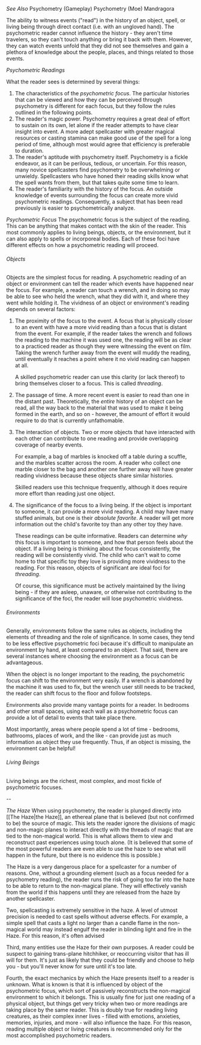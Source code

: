 *See Also*
Psychometry (Gameplay)
Psychometry (Moe)
Mandragora

The ability to witness events ("read") in the history of an object, spell, or living being through direct contact (i.e. with an ungloved hand). The psychometric reader cannot influence the history - they aren't time travelers, so they can't touch anything or bring it back with them. However, they can watch events unfold that they did not see themselves and gain a plethora of knowledge about the people, places, and things related to those events.

*Psychometric Readings*

What the reader sees is determined by several things:
1. The characteristics of the *psychometric focus*. The particular histories that can be viewed and how they can be perceived through psychometry is different for each focus, but they follow the rules outlined in the following points.
2. The reader's magic power. Psychometry requires a great deal of effort to sustain on its own, let alone if the reader attempts to have clear insight into event. A more adept spellcaster with greater magical resources or casting stamina can make good use of the spell for a long period of time, although most would agree that efficiency is preferable to duration.
3. The reader's aptitude with psychometry itself. Psychometry is a fickle endeavor, as it can be perilous, tedious, or uncertain. For this reason, many novice spellcasters find psychometry to be overwhelming or unwieldy. Spellcasters who have honed their reading skills know what the spell wants from them, but that takes quite some time to learn.
4. The reader's familiarity with the history of the focus. An outside knowledge of events surrounding the focus can create more vivid psychometric readings. Consequently, a subject that has been read previously is easier to psychometrically analyze.

*Psychometric Focus*
The psychometric focus is the subject of the reading. This can be anything that makes contact with the skin of the reader. This most commonly applies to living beings, objects, or the environment, but it can also apply to spells or incorporeal bodies. Each of these foci have different effects on how a psychometric reading will proceed.

###### Objects 
Objects are the simplest focus for reading. A psychometric reading of an object or environment can tell the reader which events have happened near the focus. For example, a reader can touch a wrench, and in doing so may be able to see who held the wrench, what they did with it, and where they went while holding it. The vividness of an object or environment's reading depends on several factors:

1. The proximity of the focus to the event. A focus that is physically closer to an event with have a more vivid reading than a focus that is distant from the event. For example, if the reader takes the wrench and follows the reading to the machine it was used one, the reading will be as clear to a practiced reader as though they were witnessing the event on film. Taking the wrench further away from the event will muddy the reading, until eventually it reaches a point where it no vivid reading can happen at all.
   
   A skilled psychometric reader can use this clarity (or lack thereof) to bring themselves closer to a focus. This is called *threading*.
	   
2. The passage of time. A more recent event is easier to read than one in the distant past. Theoretically, the *entire* history of an object can be read, all the way back to the material that was used to make it being formed in the earth, and so on - however, the amount of effort it would require to do that is currently unfathomable.
   
3. The interaction of objects. Two or more objects that have interacted with each other can contribute to one reading and provide overlapping coverage of nearby events. 
   
   For example, a bag of marbles is knocked off a table during a scuffle, and the marbles scatter across the room. A reader who collect one marble closer to the bag and another one further away will have greater reading vividness because these objects share similar histories.
   
   Skilled readers use this technique frequently, although it does require more effort than reading just one object.
   
4. The significance of the focus to a living being. If the object is important to someone, it can provide a more vivid reading. A child may have many stuffed animals, but one is their *absolute favorite*. A reader will get more information out the child's favorite toy than any other toy they have.
   
   These readings can be quite informative. Readers can determine *why* this focus is important to someone, and how that person feels about the object. If a living being is thinking about the focus consistently, the reading will be consistently vivid. The child who can't wait to come home to that specific toy they love is providing more vividness to the reading. For this reason, objects of significant are ideal foci for *threading*.
   
   Of course, this significance must be actively maintained by the living being - if they are asleep, unaware, or otherwise not contributing to the significance of the foci, the reader will lose psychometric vividness.

###### Environments
Generally, environments follow the same rules as objects, including the elements of threading and the role of significance. In some cases, they tend to be less effective psychometric foci because it's difficult to manipulate an environment by hand, at least compared to an object. That said, there are several instances where choosing the environment as a focus can be advantageous.

When the object is no longer important to the reading, the psychometric focus can shift to the environment very easily. If a wrench is abandoned by the machine it was used to fix, but the wrench user still needs to be tracked, the reader can shift focus to the floor and follow footsteps.

Environments also provide many vantage points for a reader. In bedrooms and other small spaces, using each wall as a psychometric focus can provide a lot of detail to events that take place there.

Most importantly, areas where people spend a lot of time - bedrooms, bathrooms, places of work, and the like - can provide just as much information as object they use frequently. Thus, if an object is missing, the environment can be helpful!
   
###### Living Beings
Living beings are the richest, most complex, and most fickle of psychometric focuses. 

--

*The Haze*
When using psychometry, the reader is plunged directly into [[The Haze|the Haze]], an ethereal plane that is believed (but not confirmed to be) the source of magic. This lets the reader ignore the divisions of magic and non-magic planes to interact directly with the threads of magic that are tied to the non-magical world. This is what allows them to view and reconstruct past experiences using touch alone. (It is believed that some of the most powerful readers are even able to use the haze to see what will happen in the future, but there is no evidence this is possible.)

The Haze is a very dangerous place for a spellcaster for a number of reasons. One, without a grounding element (such as a focus needed for a psychometry reading), the reader runs the risk of going too far into the haze to be able to return to the non-magical plane. They will effectively vanish from the world if this happens until they are released from the haze by another spellcaster.

Two, spellcasting is extremely sensitive in the haze. A level of utmost precision is needed to cast spells without adverse effects. For example, a simple spell that casts a light no larger than a candle flame in the non-magical world may instead engulf the reader in blinding light and fire in the Haze. For this reason, it's often advised

Third, many entities use the Haze for their own purposes. A reader could be suspect to gaining trans-plane hitchhiker, or reoccurring visitor that has ill will for them. It's just as likely that they could be friendly and choose to help you - but you'll never know for sure until it's too late.

Fourth, the exact mechanics by which the Haze presents itself to a reader is unknown. What is known is that it is influenced by object of the psychometric focus, which sort of passively reconstructs the non-magical environment to which it belongs. This is usually fine for just one reading of a physical object, but things get very tricky when two or more readings are taking place by the same reader. This is doubly true for reading living creatures, as their complex inner lives - filled with emotions, anxieties, memories, injuries, and more - will also influence the haze. For this reason, reading multiple object or living creatures is recommended only for the most accomplished psychometric readers.
